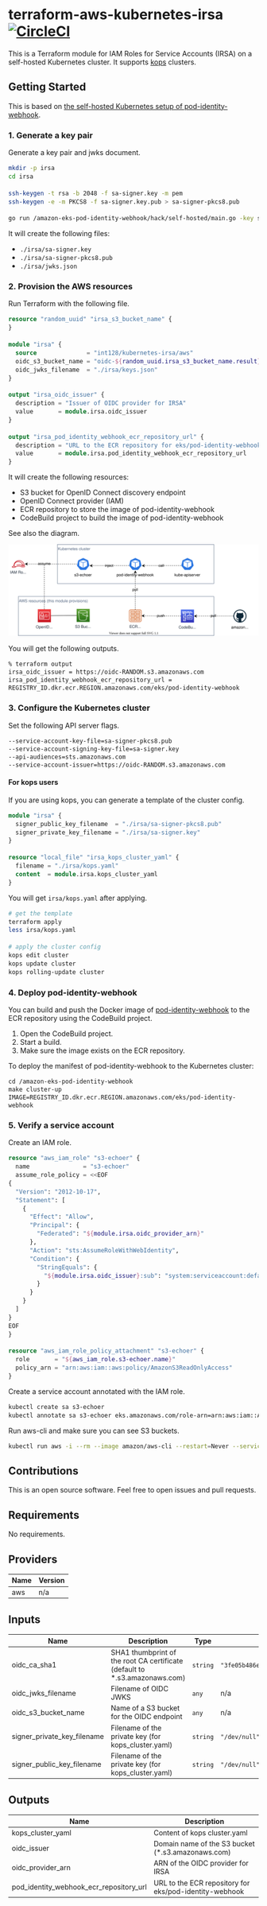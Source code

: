 # terraform-aws-kubernetes-irsa [![CircleCI](https://circleci.com/gh/int128/terraform-aws-kubernetes-irsa.svg?style=shield)](https://circleci.com/gh/int128/terraform-aws-kubernetes-irsa)

This is a Terraform module for IAM Roles for Service Accounts (IRSA) on a self-hosted Kubernetes cluster.
It supports [kops](https://github.com/kubernetes/kops) clusters.


## Getting Started

This is based on [the self-hosted Kubernetes setup of pod-identity-webhook](https://github.com/aws/amazon-eks-pod-identity-webhook/blob/master/SELF_HOSTED_SETUP.md).

### 1. Generate a key pair

Generate a key pair and jwks document.

```sh
mkdir -p irsa
cd irsa

ssh-keygen -t rsa -b 2048 -f sa-signer.key -m pem
ssh-keygen -e -m PKCS8 -f sa-signer.key.pub > sa-signer-pkcs8.pub

go run /amazon-eks-pod-identity-webhook/hack/self-hosted/main.go -key sa-signer-pkcs8.pub | jq '.keys += [.keys[0]] | .keys[1].kid = ""' > jwks.json
```

It will create the following files:

- `./irsa/sa-signer.key`
- `./irsa/sa-signer-pkcs8.pub`
- `./irsa/jwks.json`

### 2. Provision the AWS resources

Run Terraform with the following file.

```tf
resource "random_uuid" "irsa_s3_bucket_name" {
}

module "irsa" {
  source              = "int128/kubernetes-irsa/aws"
  oidc_s3_bucket_name = "oidc-${random_uuid.irsa_s3_bucket_name.result}"
  oidc_jwks_filename  = "./irsa/keys.json"
}

output "irsa_oidc_issuer" {
  description = "Issuer of OIDC provider for IRSA"
  value       = module.irsa.oidc_issuer
}

output "irsa_pod_identity_webhook_ecr_repository_url" {
  description = "URL to the ECR repository for eks/pod-identity-webhook"
  value       = module.irsa.pod_identity_webhook_ecr_repository_url
}
```

It will create the following resources:

- S3 bucket for OpenID Connect discovery endpoint
- OpenID Connect provider (IAM)
- ECR repository to store the image of pod-identity-webhook
- CodeBuild project to build the image of pod-identity-webhook

See also the diagram.

![diagram](diagram.svg)

You will get the following outputs.

```console
% terraform output
irsa_oidc_issuer = https://oidc-RANDOM.s3.amazonaws.com
irsa_pod_identity_webhook_ecr_repository_url = REGISTRY_ID.dkr.ecr.REGION.amazonaws.com/eks/pod-identity-webhook
```

### 3. Configure the Kubernetes cluster

Set the following API server flags.

```
--service-account-key-file=sa-signer-pkcs8.pub
--service-account-signing-key-file=sa-signer.key
--api-audiences=sts.amazonaws.com
--service-account-issuer=https://oidc-RANDOM.s3.amazonaws.com
```

#### For kops users

If you are using kops, you can generate a template of the cluster config.

```tf
module "irsa" {
  signer_public_key_filename  = "./irsa/sa-signer-pkcs8.pub"
  signer_private_key_filename = "./irsa/sa-signer.key"
}

resource "local_file" "irsa_kops_cluster_yaml" {
  filename = "./irsa/kops.yaml"
  content  = module.irsa.kops_cluster_yaml
}
```

You will get `irsa/kops.yaml` after applying.

```sh
# get the template
terraform apply
less irsa/kops.yaml

# apply the cluster config
kops edit cluster
kops update cluster
kops rolling-update cluster
```

### 4. Deploy pod-identity-webhook

You can build and push the Docker image of [pod-identity-webhook](https://github.com/aws/amazon-eks-pod-identity-webhook) to the ECR repository using the CodeBuild project.

1. Open the CodeBuild project.
1. Start a build.
1. Make sure the image exists on the ECR repository.

To deploy the manifest of pod-identity-webhook to the Kubernetes cluster:

```console
cd /amazon-eks-pod-identity-webhook
make cluster-up IMAGE=REGISTRY_ID.dkr.ecr.REGION.amazonaws.com/eks/pod-identity-webhook
```

### 5. Verify a service account

Create an IAM role.

```tf
resource "aws_iam_role" "s3-echoer" {
  name               = "s3-echoer"
  assume_role_policy = <<EOF
{
  "Version": "2012-10-17",
  "Statement": [
    {
      "Effect": "Allow",
      "Principal": {
        "Federated": "${module.irsa.oidc_provider_arn}"
      },
      "Action": "sts:AssumeRoleWithWebIdentity",
      "Condition": {
        "StringEquals": {
          "${module.irsa.oidc_issuer}:sub": "system:serviceaccount:default:s3-echoer"
        }
      }
    }
  ]
}
EOF
}

resource "aws_iam_role_policy_attachment" "s3-echoer" {
  role       = "${aws_iam_role.s3-echoer.name}"
  policy_arn = "arn:aws:iam::aws:policy/AmazonS3ReadOnlyAccess"
}
```

Create a service account annotated with the IAM role.

```sh
kubectl create sa s3-echoer
kubectl annotate sa s3-echoer eks.amazonaws.com/role-arn=arn:aws:iam::ACCOUNT_ID:role/s3-echoer
```

Run aws-cli and make sure you can see S3 buckets.

```sh
kubectl run aws -i --rm --image amazon/aws-cli --restart=Never --serviceaccount=s3-echoer -- s3 ls
```


## Contributions

This is an open source software. Feel free to open issues and pull requests.


<!--terraform-docs-->
## Requirements

No requirements.

## Providers

| Name | Version |
|------|---------|
| aws | n/a |

## Inputs

| Name | Description | Type | Default | Required |
|------|-------------|------|---------|:--------:|
| oidc\_ca\_sha1 | SHA1 thumbprint of the root CA certificate (default to \*.s3.amazonaws.com) | `string` | `"3fe05b486e3f0987130ba1d4ea0f299539a58243"` | no |
| oidc\_jwks\_filename | Filename of OIDC JWKS | `any` | n/a | yes |
| oidc\_s3\_bucket\_name | Name of a S3 bucket for the OIDC endpoint | `any` | n/a | yes |
| signer\_private\_key\_filename | Filename of the private key (for kops\_cluster.yaml) | `string` | `"/dev/null"` | no |
| signer\_public\_key\_filename | Filename of the private key (for kops\_cluster.yaml) | `string` | `"/dev/null"` | no |

## Outputs

| Name | Description |
|------|-------------|
| kops\_cluster\_yaml | Content of kops cluster.yaml |
| oidc\_issuer | Domain name of the S3 bucket (\*.s3.amazonaws.com) |
| oidc\_provider\_arn | ARN of the OIDC provider for IRSA |
| pod\_identity\_webhook\_ecr\_repository\_url | URL to the ECR repository for eks/pod-identity-webhook |

